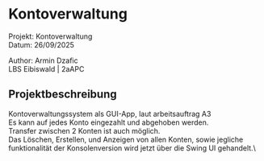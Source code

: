 # Kontoverwaltung

Projekt: Kontoverwaltung\
Datum: 26/09/2025

Author: Armin Dzafic \
LBS Eibiswald | 2aAPC

## Projektbeschreibung

Kontoverwaltungssystem als GUI-App, laut arbeitsauftrag A3 \
Es kann auf jedes Konto eingezahlt und abgehoben werden.\
Transfer zwischen 2 Konten ist auch möglich. \
Das Löschen, Erstellen, und Anzeigen von allen Konten, 
sowie jegliche funktionalität der Konsolenversion wird jetzt über die Swing UI gehandelt.\


